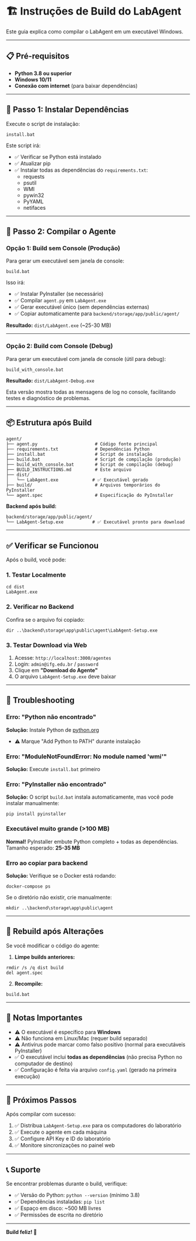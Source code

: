 # 🏗️ Instruções de Build do LabAgent

Este guia explica como compilar o LabAgent em um executável Windows.

---

## 📋 Pré-requisitos

- **Python 3.8 ou superior**
- **Windows 10/11**
- **Conexão com internet** (para baixar dependências)

---

## 🚀 Passo 1: Instalar Dependências

Execute o script de instalação:

```batch
install.bat
```

Este script irá:
- ✅ Verificar se Python está instalado
- ✅ Atualizar pip
- ✅ Instalar todas as dependências do `requirements.txt`:
  - requests
  - psutil
  - WMI
  - pywin32
  - PyYAML
  - netifaces

---

## 🔨 Passo 2: Compilar o Agente

### Opção 1: Build sem Console (Produção)

Para gerar um executável sem janela de console:

```batch
build.bat
```

Isso irá:
- ✅ Instalar PyInstaller (se necessário)
- ✅ Compilar `agent.py` em `LabAgent.exe`
- ✅ Gerar executável único (sem dependências externas)
- ✅ Copiar automaticamente para `backend/storage/app/public/agent/`

**Resultado:** `dist/LabAgent.exe` (~25-30 MB)

---

### Opção 2: Build com Console (Debug)

Para gerar um executável com janela de console (útil para debug):

```batch
build_with_console.bat
```

**Resultado:** `dist/LabAgent-Debug.exe`

Esta versão mostra todas as mensagens de log no console, facilitando testes e diagnóstico de problemas.

---

## 📦 Estrutura após Build

```
agent/
├── agent.py                      # Código fonte principal
├── requirements.txt              # Dependências Python
├── install.bat                   # Script de instalação
├── build.bat                     # Script de compilação (produção)
├── build_with_console.bat        # Script de compilação (debug)
├── BUILD_INSTRUCTIONS.md         # Este arquivo
├── dist/
│   └── LabAgent.exe             # ✅ Executável gerado
├── build/                        # Arquivos temporários do PyInstaller
└── agent.spec                    # Especificação do PyInstaller
```

**Backend após build:**
```
backend/storage/app/public/agent/
└── LabAgent-Setup.exe           # ✅ Executável pronto para download
```

---

## ✅ Verificar se Funcionou

Após o build, você pode:

### 1. **Testar Localmente**
```batch
cd dist
LabAgent.exe
```

### 2. **Verificar no Backend**
Confira se o arquivo foi copiado:
```batch
dir ..\backend\storage\app\public\agent\LabAgent-Setup.exe
```

### 3. **Testar Download via Web**
1. Acesse: `http://localhost:3000/agentes`
2. Login: `admin@ifg.edu.br` / `password`
3. Clique em **"Download do Agente"**
4. O arquivo `LabAgent-Setup.exe` deve baixar

---

## 🐛 Troubleshooting

### Erro: "Python não encontrado"
**Solução:** Instale Python de [python.org](https://www.python.org/downloads/)
- ⚠️ Marque "Add Python to PATH" durante instalação

### Erro: "ModuleNotFoundError: No module named 'wmi'"
**Solução:** Execute `install.bat` primeiro

### Erro: "PyInstaller não encontrado"
**Solução:** O script `build.bat` instala automaticamente, mas você pode instalar manualmente:
```batch
pip install pyinstaller
```

### Executável muito grande (>100 MB)
**Normal!** PyInstaller embute Python completo + todas as dependências.
Tamanho esperado: **25-35 MB**

### Erro ao copiar para backend
**Solução:** Verifique se o Docker está rodando:
```batch
docker-compose ps
```

Se o diretório não existir, crie manualmente:
```batch
mkdir ..\backend\storage\app\public\agent
```

---

## 🔄 Rebuild após Alterações

Se você modificar o código do agente:

1. **Limpe builds anteriores:**
```batch
rmdir /s /q dist build
del agent.spec
```

2. **Recompile:**
```batch
build.bat
```

---

## 📝 Notas Importantes

- ⚠️ O executável é específico para **Windows**
- ⚠️ Não funciona em Linux/Mac (requer build separado)
- ⚠️ Antivírus pode marcar como falso positivo (normal para executáveis PyInstaller)
- ✅ O executável inclui **todas as dependências** (não precisa Python no computador de destino)
- ✅ Configuração é feita via arquivo `config.yaml` (gerado na primeira execução)

---

## 🎯 Próximos Passos

Após compilar com sucesso:

1. ✅ Distribua `LabAgent-Setup.exe` para os computadores do laboratório
2. ✅ Execute o agente em cada máquina
3. ✅ Configure API Key e ID do laboratório
4. ✅ Monitore sincronizações no painel web

---

## 📞 Suporte

Se encontrar problemas durante o build, verifique:
- ✅ Versão do Python: `python --version` (mínimo 3.8)
- ✅ Dependências instaladas: `pip list`
- ✅ Espaço em disco: ~500 MB livres
- ✅ Permissões de escrita no diretório

---

**Build feliz! 🎉**


